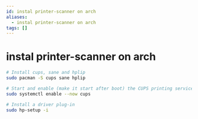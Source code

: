 ```yaml
---
id: instal printer-scanner on arch
aliases:
  - instal printer-scanner on arch
tags: []
---
```


# instal printer-scanner on arch

```bash
# Install cups, sane and hplip
sudo pacman -S cups sane hplip

# Start and enable (make it start after boot) the CUPS printing service
sudo systemctl enable --now cups

# Install a driver plug-in
sudo hp-setup -i
```
